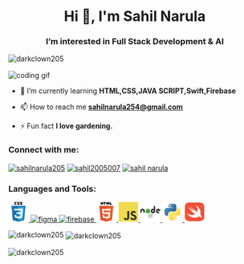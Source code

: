 <h1 align="center">Hi 👋, I'm Sahil Narula</h1>
<h3 align="center">I’m interested in Full Stack Development & AI</h3>

<p align="left"> <img src="https://komarev.com/ghpvc/?username=darkclown205&label=Profile%20views&color=0e75b6&style=flat" alt="darkclown205" /> </p>
<img src="https://cdn.dribbble.com/users/1708816/screenshots/15637256/media/f9826f0af8a49462f048262a8502035b.gif" alt="coding gif" align="center" width="500"/>


- 🌱 I’m currently learning **HTML,CSS,JAVA SCRIPT,Swift,Firebase**

- 📫 How to reach me **sahilnarula254@gmail.com**

- ⚡ Fun fact **I love gardening.**

<h3 align="left">Connect with me:</h3>
<p align="left">
<a href="https://twitter.com/sahilnarula205" target="blank"><img align="center" src="https://raw.githubusercontent.com/rahuldkjain/github-profile-readme-generator/master/src/images/icons/Social/twitter.svg" alt="sahilnarula205" height="30" width="40" /></a>
<a href="https://instagram.com/sahil2005007" target="blank"><img align="center" src="https://raw.githubusercontent.com/rahuldkjain/github-profile-readme-generator/master/src/images/icons/Social/instagram.svg" alt="sahil2005007" height="30" width="40" /></a>
<a href="https://www.linkedin.com/in/sahil-narula-a53183293/" target="blank"><img align="center" src="https://raw.githubusercontent.com/rahuldkjain/github-profile-readme-generator/master/src/images/icons/Social/linked-in-alt.svg" alt="sahil narula" height="30" width="40" /></a>
</p>

<h3 align="left">Languages and Tools:</h3>
<p align="left"> <a href="https://www.w3schools.com/css/" target="_blank" rel="noreferrer"> <img src="https://raw.githubusercontent.com/devicons/devicon/master/icons/css3/css3-original-wordmark.svg" alt="css3" width="40" height="40"/> </a> <a href="https://www.figma.com/" target="_blank" rel="noreferrer"> <img src="https://www.vectorlogo.zone/logos/figma/figma-icon.svg" alt="figma" width="40" height="40"/> </a> <a href="https://firebase.google.com/" target="_blank" rel="noreferrer"> <img src="https://www.vectorlogo.zone/logos/firebase/firebase-icon.svg" alt="firebase" width="40" height="40"/> </a> <a href="https://www.w3.org/html/" target="_blank" rel="noreferrer"> <img src="https://raw.githubusercontent.com/devicons/devicon/master/icons/html5/html5-original-wordmark.svg" alt="html5" width="40" height="40"/> </a> <a href="https://developer.mozilla.org/en-US/docs/Web/JavaScript" target="_blank" rel="noreferrer"> <img src="https://raw.githubusercontent.com/devicons/devicon/master/icons/javascript/javascript-original.svg" alt="javascript" width="40" height="40"/> </a> <a href="https://nodejs.org" target="_blank" rel="noreferrer"> <img src="https://raw.githubusercontent.com/devicons/devicon/master/icons/nodejs/nodejs-original-wordmark.svg" alt="nodejs" width="40" height="40"/> </a> <a href="https://www.python.org" target="_blank" rel="noreferrer"> <img src="https://raw.githubusercontent.com/devicons/devicon/master/icons/python/python-original.svg" alt="python" width="40" height="40"/> </a> <a href="https://developer.apple.com/swift/" target="_blank" rel="noreferrer"> <img src="https://raw.githubusercontent.com/devicons/devicon/master/icons/swift/swift-original.svg" alt="swift" width="40" height="40"/> </a> </p>

<p><img align="left" src="https://github-readme-stats.vercel.app/api/top-langs?username=darkclown205&show_icons=true&locale=en&layout=compact" alt="darkclown205" /></p>

<p>&nbsp;<img align="center" src="https://github-readme-stats.vercel.app/api?username=darkclown205&show_icons=true&locale=en" alt="darkclown205" /></p>

<p><img align="center" src="https://github-readme-streak-stats.herokuapp.com/?user=darkclown205&" alt="darkclown205" /></p>
